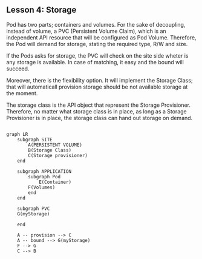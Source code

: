 ## Lesson 4: Storage

Pod has two parts; containers and volumes. For the sake of decoupling, instead of volume, a PVC (Persistent Volume Claim), which is an independent API resource that will be configured as Pod Volume. Therefore, the Pod will demand for storage, stating the required type, R/W and size.

If the Pods asks for storage, the PVC will check on the site side wheter is any storage is available. In case of matching, it easy and the bound will succeed.

Moreover, there is the flexibility option. It will implement the Storage Class; that will automaticall provision storage should be not available storage at the moment.

The storage class is the API object that represent the Storage Provisioner. Therefore, no matter what storage class is in place, as long as a Storage Provisioner is in place, the storage class can hand out storage on demand.

```mermaid

graph LR
    subgraph SITE
        A(PERSISTENT VOLUME)
        B(Storage Class)
        C(Storage provisioner)
    end

    subgraph APPLICATION
        subgraph Pod
            E(Container)
        F(Volumes)
        end
    end

    subgraph PVC
    G(myStorage)
    
    end
    
    A -- provision --> C
    A -- bound --> G(myStorage)
    F --> G
    C --> B
```